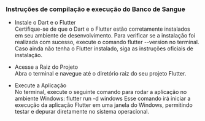 ### Instruções de compilação e execução do Banco de Sangue

- Instale o Dart e o Flutter  
  Certifique-se de que o Dart e o Flutter estão corretamente instalados em seu ambiente de
desenvolvimento. Para verificar se a instalação foi realizada com sucesso, execute o
comando flutter --version no terminal. Caso ainda não tenha o Flutter instalado, siga
as instruções oficiais de instalação.

- Acesse a Raiz do Projeto  
  Abra o terminal e navegue até o diretório raiz do seu projeto Flutter.
  
- Execute a Aplicação  
  No terminal, execute o seguinte comando para rodar a aplicação no ambiente Windows:
flutter run -d windows
Esse comando irá iniciar a execução da aplicação Flutter em uma janela do Windows,
permitindo testar e depurar diretamente no sistema operacional.
